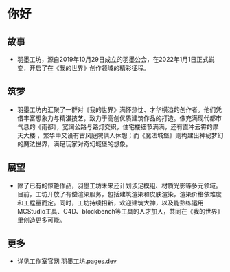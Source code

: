 # 你好
## 故事
- 羽墨工坊，源自2019年10月29日成立的羽墨公会，在2022年1月1日正式蜕变，开启了在《我的世界》创作领域的精彩征程。
## 筑梦
- 羽墨工坊内汇聚了一群对《我的世界》满怀热忱、才华横溢的创作者。他们凭借丰富想象力与精湛技艺，致力于高创优质建筑作品的打造。像充满现代都市气息的《雨都》，宽阔公路与路灯交织，住宅楼细节满满，还有直冲云霄的摩天大楼 ，繁华中又设有古风庭院供人休憩；而《魔法城堡》则构建出神秘梦幻的魔法世界，满足玩家对奇幻城堡的想象。
## 展望
- 除了已有的惊艳作品，羽墨工坊未来还计划涉足模组、材质光影等多元领域。目前，工坊开放了有偿渲染服务，包括建筑渲染和皮肤渲染，渲染价格依难度和工程量而定。同时，工坊持续招新，欢迎建筑大神，以及能熟练运用MCStudio工具、C4D、blockbench等工具的人才加入，共同在《我的世界》里创造更多可能。
## 更多
- 详见工作室官网
[羽墨工坊.pages.dev](https://羽墨工坊.pages.dev/)
